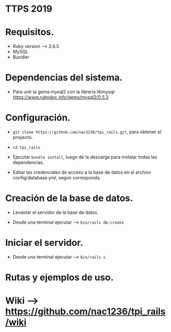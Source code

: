 # TTPS 2019
# Requisitos.

* Ruby version --> 2.6.5
* MySQL
* Bundler

# Dependencias del sistema.

- Para unir la gema mysql2 con la libreria libmysql: https://www.rubydoc.info/gems/mysql2/0.5.3

# Configuración.

- `git clone https://github.com/nac1236/tpi_rails.git`, para obtener el proyecto.

- `cd tpi_rails`

- Ejecutar `bundle install`, luego de la descarga para instalar todas las dependencias.

- Editar las credenciales de acceso a la base de datos en el archivo config/database.yml, según corresponda.

# Creación de la base de datos.

- Levantar el servidor de la base de datos.

- Desde una terminal ejecutar --> `bin/rails db:create`

# Iniciar el servidor.

- Desde una terminal ejecutar --> `bin/rails s`

# Rutas y ejemplos de uso.
# Wiki --> https://github.com/nac1236/tpi_rails/wiki
